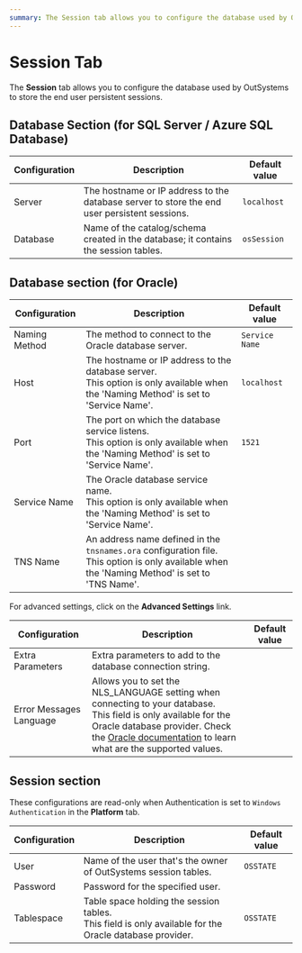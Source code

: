 ```yaml
---
summary: The Session tab allows you to configure the database used by OutSystems to store the end user persistent sessions.
---
```


# Session Tab

The **Session** tab allows you to configure the database used by OutSystems to store the end user persistent sessions.

## Database Section (for SQL Server / Azure SQL Database)

Configuration | Description | Default value  
---|---|---  
Server | The hostname or IP address to the database server to store the end user persistent sessions. | `localhost`  
Database | Name of the catalog/schema created in the database; it contains the session tables. | `osSession`  
  
## Database section (for Oracle)

Configuration | Description | Default value  
---|---|---  
Naming Method | The method to connect to the Oracle database server. | `Service Name`  
Host | The hostname or IP address to the database server.<br/>This option is only available when the 'Naming Method' is set to 'Service Name'. | `localhost`  
Port | The port on which the database service listens.<br/>This option is only available when the 'Naming Method' is set to 'Service Name'. | `1521`  
Service Name | The Oracle database service name.<br/>This option is only available when the 'Naming Method' is set to 'Service Name'. |
TNS Name | An address name defined in the `tnsnames.ora` configuration file.<br/>This option is only available when the 'Naming Method' is set to 'TNS Name'. |

For advanced settings, click on the **Advanced Settings** link.

Configuration | Description | Default value  
---|---|---  
Extra Parameters | Extra parameters to add to the database connection string. |
Error Messages Language | Allows you to set the NLS_LANGUAGE setting when connecting to your database.<br/>This field is only available for the Oracle database provider. Check the [Oracle documentation](<http://docs.oracle.com/cd/B28359_01/server.111/b28298/applocaledata.htm>) to learn what are the supported values. |

## Session section

<div class="info" markdown="1">

These configurations are read-only when Authentication is set to `Windows Authentication` in the **Platform** tab.

</div>

Configuration | Description | Default value
---|---|---
User | Name of the user that's the owner of OutSystems session tables. | `OSSTATE`
Password | Password for the specified user. |  
Tablespace | Table space holding the session tables.<br/>This field is only available for the Oracle database provider. | `OSSTATE`
